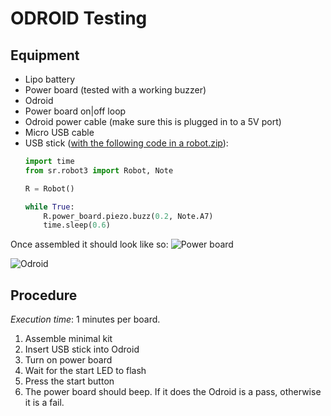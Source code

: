 # ODROID Testing

## Equipment

 * Lipo battery
 * Power board (tested with a working buzzer)
 * Odroid
 * Power board on|off loop
 * Odroid power cable (make sure this is plugged in to a 5V port)
 * Micro USB cable
 * USB stick ([with the following code in a robot.zip](https://studentrobotics.org/docs/programming/getting_code_on_the_robot)):
    ``` python
    import time
    from sr.robot3 import Robot, Note
    
    R = Robot()
    
    while True:
        R.power_board.piezo.buzz(0.2, Note.A7)
        time.sleep(0.6)
    ```

Once assembled it should look like so:
![Power board](images/power_board.jpg)

![Odroid](images/odroid.jpg)

## Procedure

*Execution time*: 1 minutes per board.

 1. Assemble minimal kit
 2. Insert USB stick into Odroid
 3. Turn on power board
 4. Wait for the start LED to flash
 5. Press the start button
 6. The power board should beep. If it does the Odroid is a pass, otherwise it is a fail.
